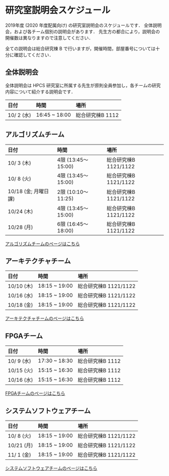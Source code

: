 研究室説明会スケジュール
========================

2019年度 (2020 年度配属向け) の研究室説明会のスケジュールです．
全体説明会，および各チーム個別の説明会があります．
先生方の都合により，説明会の開催数は異なりますので注意してください．

全ての説明会は総合研究棟 B で行いますが，開催時間，部屋番号については十分に確認してください．


全体説明会
----------
全体説明会は HPCS 研究室に所属する先生が原則全員参加し，各チームの研究内容について紹介する説明会です．

|日付|時間|場所|
|:---|:---|:---|
|10/ 2 (水)|16:45 ~ 18:00|総合研究棟B 1112|

アルゴリズムチーム
------------------

|日付|時間|場所|
|:---|:---|:---|
|10/ 3 (木)          |4限 (13:45〜15:00)|総合研究棟B 1121/1122|
|10/ 8 (火)          |4限 (13:45〜15:00)|総合研究棟B 1121/1122|
|10/18 (金; 月曜日課)|2限 (10:10〜11:25)|総合研究棟B 1121/1122|
|10/24 (木)          |4限 (13:45〜15:00)|総合研究棟B 1121/1122|
|10/28 (月)          |6限 (16:45〜18:00)|総合研究棟B 1121/1122|
[アルゴリズムチームのページはこちら](ateam.md)

アーキテクチャチーム
------------------

|日付|時間|場所|
|:---|:---|:---|
|10/10 (木)|18:15 ~ 19:00|総合研究棟B 1121/1122|
|10/16 (水)|18:15 ~ 19:00|総合研究棟B 1121/1122|
|10/18 (金)|18:15 ~ 19:00|総合研究棟B 1121/1122|
[アーキテクチャチームのページはこちら](arcteam.md)

FPGAチーム
----------

|日付|時間|場所|
|:---|:---|:---|
|10/ 9 (水)|17:30 ~ 18:30|総合研究棟B 1112|
|10/15 (火)|15:15 ~ 16:30|総合研究棟B 1112|
|10/16 (水)|15:15 ~ 16:30|総合研究棟B 1112|

[FPGAチームのページはこちら](fpgateam.md)

システムソフトウェアチーム
------------------

|日付|時間|場所|
|:---|:---|:---|
|10/ 8 (火)|18:15 ~ 19:00|総合研究棟B 1121/1122|
|10/21 (月)|18:15 ~ 19:00|総合研究棟B 1121/1122|
|11/ 1 (金)|18:15 ~ 19:00|総合研究棟B 1121/1122|
[システムソフトウェアチームのページはこちら](ssteam.md)
